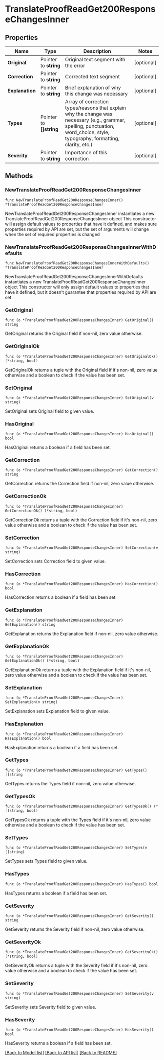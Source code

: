 # TranslateProofReadGet200ResponseChangesInner

## Properties

Name | Type | Description | Notes
------------ | ------------- | ------------- | -------------
**Original** | Pointer to **string** | Original text segment with the error | [optional] 
**Correction** | Pointer to **string** | Corrected text segment | [optional] 
**Explanation** | Pointer to **string** | Brief explanation of why this change was necessary | [optional] 
**Types** | Pointer to **[]string** | Array of correction types/reasons that explain why the change was necessary (e.g., grammar, spelling, punctuation, word_choice, style, typography, formatting, clarity, etc.) | [optional] 
**Severity** | Pointer to **string** | Importance of this correction | [optional] 

## Methods

### NewTranslateProofReadGet200ResponseChangesInner

`func NewTranslateProofReadGet200ResponseChangesInner() *TranslateProofReadGet200ResponseChangesInner`

NewTranslateProofReadGet200ResponseChangesInner instantiates a new TranslateProofReadGet200ResponseChangesInner object
This constructor will assign default values to properties that have it defined,
and makes sure properties required by API are set, but the set of arguments
will change when the set of required properties is changed

### NewTranslateProofReadGet200ResponseChangesInnerWithDefaults

`func NewTranslateProofReadGet200ResponseChangesInnerWithDefaults() *TranslateProofReadGet200ResponseChangesInner`

NewTranslateProofReadGet200ResponseChangesInnerWithDefaults instantiates a new TranslateProofReadGet200ResponseChangesInner object
This constructor will only assign default values to properties that have it defined,
but it doesn't guarantee that properties required by API are set

### GetOriginal

`func (o *TranslateProofReadGet200ResponseChangesInner) GetOriginal() string`

GetOriginal returns the Original field if non-nil, zero value otherwise.

### GetOriginalOk

`func (o *TranslateProofReadGet200ResponseChangesInner) GetOriginalOk() (*string, bool)`

GetOriginalOk returns a tuple with the Original field if it's non-nil, zero value otherwise
and a boolean to check if the value has been set.

### SetOriginal

`func (o *TranslateProofReadGet200ResponseChangesInner) SetOriginal(v string)`

SetOriginal sets Original field to given value.

### HasOriginal

`func (o *TranslateProofReadGet200ResponseChangesInner) HasOriginal() bool`

HasOriginal returns a boolean if a field has been set.

### GetCorrection

`func (o *TranslateProofReadGet200ResponseChangesInner) GetCorrection() string`

GetCorrection returns the Correction field if non-nil, zero value otherwise.

### GetCorrectionOk

`func (o *TranslateProofReadGet200ResponseChangesInner) GetCorrectionOk() (*string, bool)`

GetCorrectionOk returns a tuple with the Correction field if it's non-nil, zero value otherwise
and a boolean to check if the value has been set.

### SetCorrection

`func (o *TranslateProofReadGet200ResponseChangesInner) SetCorrection(v string)`

SetCorrection sets Correction field to given value.

### HasCorrection

`func (o *TranslateProofReadGet200ResponseChangesInner) HasCorrection() bool`

HasCorrection returns a boolean if a field has been set.

### GetExplanation

`func (o *TranslateProofReadGet200ResponseChangesInner) GetExplanation() string`

GetExplanation returns the Explanation field if non-nil, zero value otherwise.

### GetExplanationOk

`func (o *TranslateProofReadGet200ResponseChangesInner) GetExplanationOk() (*string, bool)`

GetExplanationOk returns a tuple with the Explanation field if it's non-nil, zero value otherwise
and a boolean to check if the value has been set.

### SetExplanation

`func (o *TranslateProofReadGet200ResponseChangesInner) SetExplanation(v string)`

SetExplanation sets Explanation field to given value.

### HasExplanation

`func (o *TranslateProofReadGet200ResponseChangesInner) HasExplanation() bool`

HasExplanation returns a boolean if a field has been set.

### GetTypes

`func (o *TranslateProofReadGet200ResponseChangesInner) GetTypes() []string`

GetTypes returns the Types field if non-nil, zero value otherwise.

### GetTypesOk

`func (o *TranslateProofReadGet200ResponseChangesInner) GetTypesOk() (*[]string, bool)`

GetTypesOk returns a tuple with the Types field if it's non-nil, zero value otherwise
and a boolean to check if the value has been set.

### SetTypes

`func (o *TranslateProofReadGet200ResponseChangesInner) SetTypes(v []string)`

SetTypes sets Types field to given value.

### HasTypes

`func (o *TranslateProofReadGet200ResponseChangesInner) HasTypes() bool`

HasTypes returns a boolean if a field has been set.

### GetSeverity

`func (o *TranslateProofReadGet200ResponseChangesInner) GetSeverity() string`

GetSeverity returns the Severity field if non-nil, zero value otherwise.

### GetSeverityOk

`func (o *TranslateProofReadGet200ResponseChangesInner) GetSeverityOk() (*string, bool)`

GetSeverityOk returns a tuple with the Severity field if it's non-nil, zero value otherwise
and a boolean to check if the value has been set.

### SetSeverity

`func (o *TranslateProofReadGet200ResponseChangesInner) SetSeverity(v string)`

SetSeverity sets Severity field to given value.

### HasSeverity

`func (o *TranslateProofReadGet200ResponseChangesInner) HasSeverity() bool`

HasSeverity returns a boolean if a field has been set.


[[Back to Model list]](../README.md#documentation-for-models) [[Back to API list]](../README.md#documentation-for-api-endpoints) [[Back to README]](../README.md)


